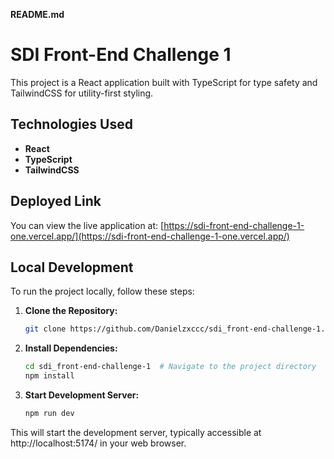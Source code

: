 **README.md**

# SDI Front-End Challenge 1

This project is a React application built with TypeScript for type safety and TailwindCSS for utility-first styling.

## Technologies Used

* **React** 
* **TypeScript** 
* **TailwindCSS**

## Deployed Link

You can view the live application at: [https://sdi-front-end-challenge-1-one.vercel.app/](https://sdi-front-end-challenge-1-one.vercel.app/)

## Local Development

To run the project locally, follow these steps:

1. **Clone the Repository:**
   ```bash
   git clone https://github.com/Danielzxccc/sdi_front-end-challenge-1.git
   ```

2. **Install Dependencies:**
   ```bash
   cd sdi_front-end-challenge-1  # Navigate to the project directory
   npm install
   ```

3. **Start Development Server:**
   ```bash
   npm run dev
   ```

This will start the development server, typically accessible at http://localhost:5174/ in your web browser.
